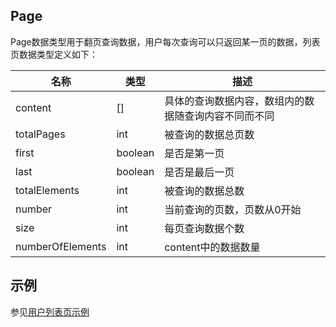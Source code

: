## Page

Page数据类型用于翻页查询数据，用户每次查询可以只返回某一页的数据，列表页数据类型定义如下：  

| 名称             | 类型    | 描述                                                 |
| ---------------- | ------- | ---------------------------------------------------- |
| content          | []      | 具体的查询数据内容，数组内的数据随查询内容不同而不同 |
| totalPages       | int     | 被查询的数据总页数                                   |
| first            | boolean | 是否是第一页                                         |
| last             | boolean | 是否是最后一页                                       |
| totalElements    | int     | 被查询的数据总数                                     |
| number           | int     | 当前查询的页数，页数从0开始                          |
| size             | int     | 每页查询数据个数                                     |
| numberOfElements | int     | content中的数据数量                                  |

## 示例

参见[用户列表页示例](../../user/userpage#_7)

